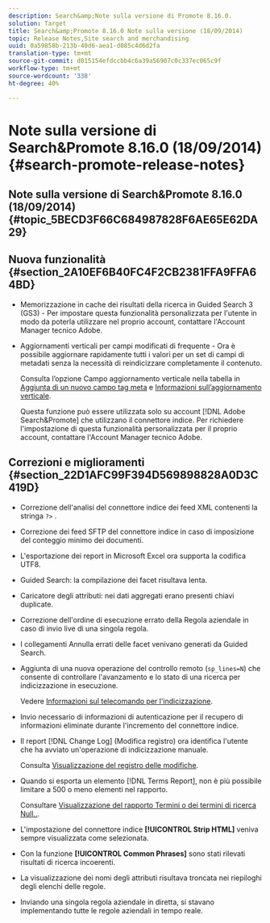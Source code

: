 ```yaml
---
description: Search&amp;Note sulla versione di Promote 8.16.0.
solution: Target
title: Search&amp;Promote 8.16.0 Note sulla versione (18/09/2014)
topic: Release Notes,Site search and merchandising
uuid: 0a59858b-213b-40d6-aea1-d085c4d6d2fa
translation-type: tm+mt
source-git-commit: d015154efdccbb4c6a39a56907c0c337ec065c9f
workflow-type: tm+mt
source-wordcount: '338'
ht-degree: 40%

---
```



# Note sulla versione di Search&amp;Promote 8.16.0 (18/09/2014){#search-promote-release-notes}

## Note sulla versione di Search&amp;Promote 8.16.0 (18/09/2014) {#topic_5BECD3F66C684987828F6AE65E62DA29}

## Nuova funzionalità {#section_2A10EF6B40FC4F2CB2381FFA9FFA64BD}

* Memorizzazione in cache dei risultati della ricerca in Guided Search 3 (GS3) - Per impostare questa funzionalità personalizzata per l&#39;utente in modo da poterla utilizzare nel proprio account, contattare l&#39;Account Manager tecnico Adobe.
* Aggiornamenti verticali per campi modificati di frequente - Ora è possibile aggiornare rapidamente tutti i valori per un set di campi di metadati senza la necessità di reindicizzare completamente il contenuto.

   Consulta l’opzione Campo aggiornamento verticale nella tabella in [Aggiunta di un nuovo campo tag meta](../c-about-settings-menu/c-about-metadata-menu.md#task_6DF188C0FC7F4831A4444CA9AFA615E5) e [Informazioni sull’aggiornamento verticale](../c-about-index-menu/c-about-vertical-updates.md#concept_E65A70C9C2E04804BF24FBE1B3CAD899).

   Questa funzione può essere utilizzata solo su account [!DNL Adobe Search&Promote] che utilizzano il connettore indice. Per richiedere l&#39;impostazione di questa funzionalità personalizzata per il proprio account, contattare l&#39;Account Manager tecnico Adobe.

## Correzioni e miglioramenti {#section_22D1AFC99F394D569898828A0D3C419D}

* Correzione dell&#39;analisi del connettore indice dei feed XML contenenti la stringa `?>` .
* Correzione dei feed SFTP del connettore indice in caso di imposizione del conteggio minimo dei documenti.
* L&#39;esportazione dei report in Microsoft Excel ora supporta la codifica UTF8.
* Guided Search: la compilazione dei facet risultava lenta.
* Caricatore degli attributi: nei dati aggregati erano presenti chiavi duplicate.
* Correzione dell&#39;ordine di esecuzione errato della Regola aziendale in caso di invio live di una singola regola.
* I collegamenti Annulla errati delle facet venivano generati da Guided Search.
* Aggiunta di una nuova operazione del controllo remoto (`sp_lines=N`) che consente di controllare l&#39;avanzamento e lo stato di una ricerca per indicizzazione in esecuzione.

   Vedere [Informazioni sul telecomando per l&#39;indicizzazione](../c-about-index-menu/c-about-remote-control-for-indexing.md#concept_C79B322190E84106A434E5C6D4A4118F).

* Invio necessario di informazioni di autenticazione per il recupero di informazioni eliminate durante l&#39;incremento del connettore indice.
* Il report [!DNL Change Log] (Modifica registro) ora identifica l&#39;utente che ha avviato un&#39;operazione di indicizzazione manuale.

   Consulta [Visualizzazione del registro delle modifiche](../c-about-reports-menu/c-about-reports-menu.md#task_166F1156719F4B3D834BEA8E249C8057).

* Quando si esporta un elemento [!DNL Terms Report], non è più possibile limitare a 500 o meno elementi nel rapporto.

   Consultare [Visualizzazione del rapporto Termini o dei termini di ricerca Null..](../c-about-reports-menu/c-about-reports-menu.md#task_53B7ED1582DD4B0E8376546A7AFC789A).

* L&#39;impostazione del connettore indice **[!UICONTROL Strip HTML]** veniva sempre visualizzata come selezionata.
* Con la funzione **[!UICONTROL Common Phrases]** sono stati rilevati risultati di ricerca incoerenti.
* La visualizzazione dei nomi degli attributi risultava troncata nei riepiloghi degli elenchi delle regole.
* Inviando una singola regola aziendale in diretta, si stavano implementando tutte le regole aziendali in tempo reale.


